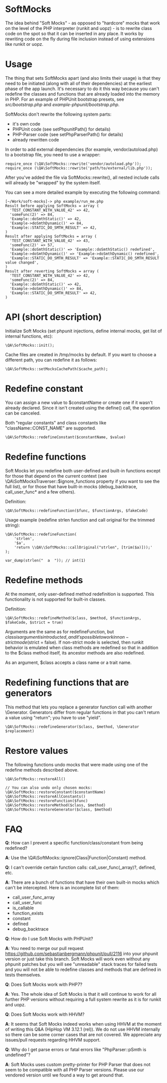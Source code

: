 SoftMocks
=
The idea behind "Soft Mocks" - as opposed to "hardcore" mocks that work on the level of the PHP interpreter (runkit and uopz) - is to rewrite class code on the spot so that it can be inserted in any place. It works by rewriting code on the fly during file inclusion instead of using extensions like runkit or uopz.

Usage
=
The thing that sets SoftMocks apart (and also limits their usage) is that they need to be initiated (along with all of their dependencies) at the earliest phase of the app launch. It's necessary to do it this way because you can't redefine the classes and functions that are already loaded into the memory in PHP. For an example of PHPUnit bootstrap presets, see _src/bootstrap.php_ and _example-phpunit/bootstrap.php_.

SoftMocks don't rewrite the following system parts:
* it's own code
* PHPUnit code (see setPhpunitPath() for details)
* PHP-Parser code (see setPhpParserPath() for details)
* already rewritten code

In order to add external dependencies (for example, vendor/autoload.php) to a bootstrap file, you need to use a wrapper:
```
require_once (\QA\SoftMocks::rewrite('vendor/autoload.php'));
require_once (\QA\SoftMocks::rewrite('path/to/external/lib.php'));
```

After you've added the file via SoftMocks::rewrite(), all nested include calls will already be "wrapped" by the system itself.

You can see a more detailed example by executing the following command:
```
[~/Work/soft-mocks]-> php example/run_me.php
Result before applying SoftMocks = array (
  'TEST_CONSTANT_WITH_VALUE_42' => 42,
  'someFunc(2)' => 84,
  'Example::doSmthStatic()' => 42,
  'Example->doSmthDynamic()' => 84,
  'Example::STATIC_DO_SMTH_RESULT' => 42,
)
Result after applying SoftMocks = array (
  'TEST_CONSTANT_WITH_VALUE_42' => 43,
  'someFunc(2)' => 57,
  'Example::doSmthStatic()' => 'Example::doSmthStatic() redefined',
  'Example->doSmthDynamic()' => 'Example->doSmthDynamic() redefined',
  'Example::STATIC_DO_SMTH_RESULT' => 'Example::STATIC_DO_SMTH_RESULT value changed',
)
Result after reverting SoftMocks = array (
  'TEST_CONSTANT_WITH_VALUE_42' => 42,
  'someFunc(2)' => 84,
  'Example::doSmthStatic()' => 42,
  'Example->doSmthDynamic()' => 84,
  'Example::STATIC_DO_SMTH_RESULT' => 42,
)
```

API (short description)
=
Initialize Soft Mocks (set phpunit injections, define internal mocks, get list of internal functions, etc): 

```
\QA\SoftMocks::init();
```

Cache files are created in /tmp/mocks by default. If you want to choose a different path, you can redefine it as follows:

```
\QA\SoftMocks::setMocksCachePath($cache_path);
```

Redefine constant
==

You can assign a new value to $constantName or create one if it wasn't already declared. Since it isn't created using the define() call, the operation can be canceled.

Both "regular constants" and class constants like "className::CONST_NAME" are supported.

```
\QA\SoftMocks::redefineConstant($constantName, $value)
```

Redefine functions
==

Soft Mocks let you redefine both user-defined and built-in functions except for those that depend on the current context (see \QA\SoftMocksTraverser::$ignore_functions property if you want to see the full list), or for those that have built-in mocks (debug_backtrace, call_user_func* and a few others).

Definition:
```
\QA\SoftMocks::redefineFunction($func, $functionArgs, $fakeCode)
```

Usage example (redefine strlen function and call original for the trimmed string):
```
\QA\SoftMocks::redefineFunction(
    'strlen',
    '$a',
    'return \\QA\\SoftMocks::callOriginal("strlen", [trim($a)]));'
);

var_dump(strlen("  a  ")); // int(1)
```

Redefine methods
==

At the moment, only user-defined method redefinition is supported. This functionality is not supported for built-in classes.

Definition:
```
\QA\SoftMocks::redefineMethod($class, $method, $functionArgs, $fakeCode, $strict = true)
```

Arguments are the same as for redefineFunction, but $class is argument is introducted, and it's possible to work in non-strict mode ($strict = false). If non-strict mode is selected, then runkit behavior is emulated when class methods are redefined so that in addition to the $class method itself, its ancestor methods are also redefined.

As an argument, $class accepts a class name or a trait name.

Redefining functions that are generators
==
This method that lets you replace a generator function call with another \Generator. Generators differ from regular functions in that you can't return a value using "return"; you have to use "yield".

```
\QA\SoftMocks::redefineGenerator($class, $method, \Generator $replacement)
```

Restore values
==

The following functions undo mocks that were made using one of the redefine methods described above.
```
\QA\SoftMocks::restoreAll()

// You can also undo only chosen mocks:
\QA\SoftMocks::restoreConstant($constantName)
\QA\SoftMocks::restoreAllConstants()
\QA\SoftMocks::restoreFunction($func)
\QA\SoftMocks::restoreMethod($class, $method)
\QA\SoftMocks::restoreGenerator($class, $method)
```

FAQ
=
**Q**: How can I prevent a specific function/class/constant from being redefined?

**A**: Use the \QA\SoftMocks::ignore(Class|Function|Constant) method.

**Q**: I can't override certain function calls: call_user_func(_array)?, defined, etc.

**A**: There are a bunch of functions that have their own built-in mocks which can't be intercepted. Here is an incomplete list of them:
* call_user_func_array
* call_user_func
* is_callable
* function_exists
* constant
* defined
* debug_backtrace

**Q**: How do I use Soft Mocks with PHPUnit?

**A**: You need to merge our pull request https://github.com/sebastianbergmann/phpunit/pull/2116 into your phpunit version or just take this branch.
Soft Mocks will work even without any phpunit patches but you will see "unreadable" stack traces for failed tests and you will not be able to redefine classes and methods that are defined in tests themselves.

**Q**: Does Soft Mocks work with PHP7?

**A**: Yes. The whole idea of Soft Mocks is that it will continue to work for all further PHP versions without requiring a full system rewrite as it is for runkit and uopz.

**Q**: Does Soft Mocks work with HHVM?

**A**: It seems that Soft Mocks indeed works when using HHVM at the moment of writing this Q&A (HipHop VM 3.12.1 (rel)). We do not use HHVM internally so there can be some corner cases that are not covered. We appreciate any issues/pull requests regarding HHVM support.

**Q**: Why do I get parse errors or fatal errors like "PhpParser::pSmth is undefined"?

**A**: Soft Mocks uses custom pretty-printer for PHP Parser that does not seem to be compatible with all PHP Parser versions. Please use our vendored version until we found a way to get around that.
